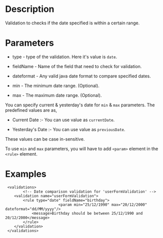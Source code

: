 

# Description #

Validation to checks if the date specified is within a certain range.


# Parameters #
  * type - type of the validation. Here it's value is `date`.

  * fieldName - Name of the field that need to check for validation.

  * dateformat - Any valid java date format to compare specified dates.

  * min - The minimum date range. (Optional).

  * max - The maximum date range. (Optional).

You can specify current & yesterday's date for `min` & `max` parameters. The predefined values are as,

  * Current Date :- You can use value as `currentDate`.

  * Yesterday's Date :- You can use value as `previousDate`.

These values can be case in-sensitive.

To use `min` and `max` parameters, you will have to add `<param>` element in the `<rule>` element.

# Examples #
```
 <validations>
        <!-- Date comparison validation for 'userFormValidation' -->
	<validation name="userFormValidation">
		<rule type="date" fieldName="birthday">
                        <param min="25/12/1990" max="20/12/2000" dateformat="dd/MM/yyyy"/>
			<message>Birthday should be between 25/12/1990 and 20/12/2000</message>
		</rule>
	</validation>
 </validations>
```